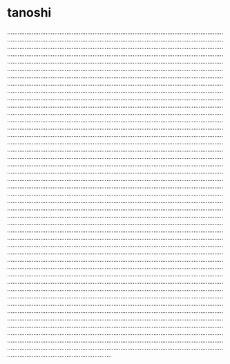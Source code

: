 # tanoshi

............................................................................................................................................................................................................................................................................................................................................................................................................................................................................................................................................................................................................................................................................................................................................................................................................................................................................................................................................................................................................................................................................................................................................................................................................................................................................................................................................................................................................................................................................................................................................................................................................................................................................................................................................................................................................................................................................................................................................................................................................................................................................................................................................................................................................................................................................................................................................................................................................................................................................................................................................................................................................................................................................................................................................................................................................................................................................................................................................................................................................................................................................................................................................................................................................................................................................................................................................................................................................................................................................................................................................................................................................................................................................................................................................................................................................................................................................................................................................................................................................................................................................................................................................................................................................................................................................................................................................................................................................................................................................................................................................................................................................................................................................................................................................................................................................................................................................................................................................................................................................................................................................................................................................................................................................................................................................................................................................................................................................................................................................................................................................................................................................................................................................................................................................